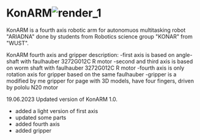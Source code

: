 # KonARM![render_1](https://github.com/KamilWuu/KonARM/assets/116459527/245003ab-f186-47a9-9673-51e210973d24)

KonARM is a fourth axis robotic arm for autonomuos multitasking robot "ARIADNA" done by students from Robotics science group "KONAR" from "WUST". 

KonARM fourth axis and gripper description:
-first axis is based on angle-shaft with faulhauber 3272G012C R motor
-second and third axis is based on worm shaft with faulhauber 3272G012C R motor
-fourth axis is only rotation axis for gripper based on the same faulhauber
-gripper is a modified by me gripper for page with 3D models, have four fingers, driven by pololu N20 motor



19.06.2023 Updated version of KonARM 1.0. 
- added a light version of first axis
- updated some parts 
- added fourth axis
- added gripper


